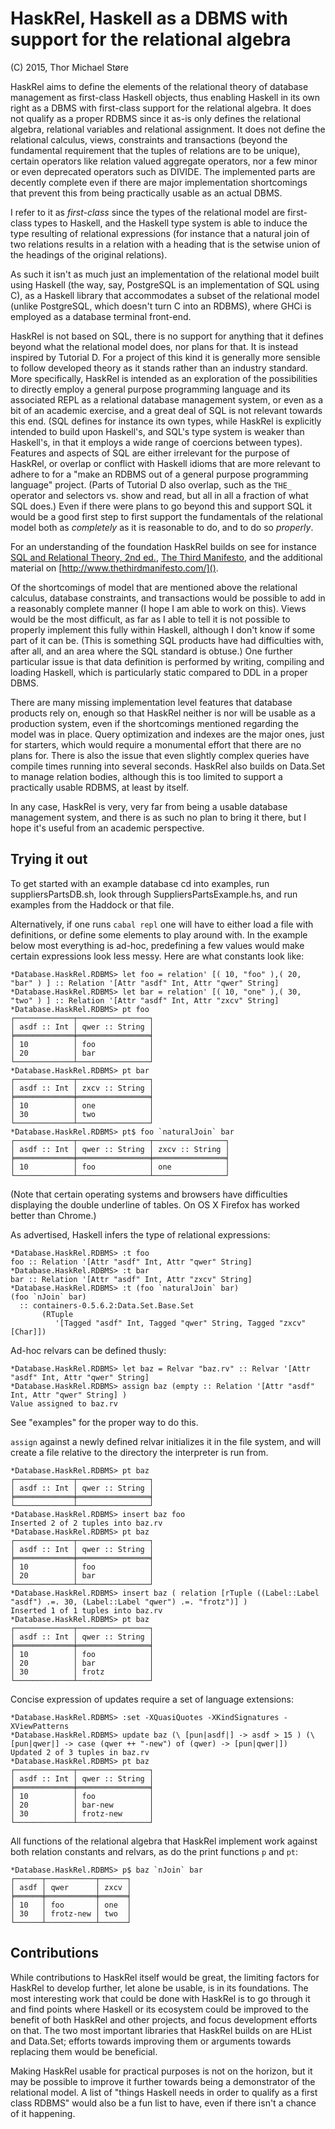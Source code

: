 HaskRel, Haskell as a DBMS with support for the relational algebra
==================================================================

(C) 2015, Thor Michael Støre

HaskRel aims to define the elements of the relational theory of database management as first-class Haskell objects, thus enabling Haskell in its own right as a DBMS with first-class support for the relational algebra. It does not qualify as a proper RDBMS since it as-is only defines the relational algebra, relational variables and relational assignment. It does not define the relational calculus, views, constraints and transactions (beyond the fundamental requirement that the tuples of relations are to be unique), certain operators like relation valued aggregate operators, nor a few minor or even deprecated operators such as DIVIDE. The implemented parts are decently complete even if there are major implementation shortcomings that prevent this from being practically usable as an actual DBMS.

I refer to it as _first-class_ since the types of the relational model are first-class types to Haskell, and the Haskell type system is able to induce the type resulting of relational expressions (for instance that a natural join of two relations results in a relation with a heading that is the setwise union of the headings of the original relations).

As such it isn't as much just an implementation of the relational model built using Haskell (the way, say, PostgreSQL is an implementation of SQL using C), as a Haskell library that accommodates a subset of the relational model (unlike PostgreSQL, which doesn't turn C into an RDBMS), where GHCi is employed as a database terminal front-end.

HaskRel is not based on SQL, there is no support for anything that it defines beyond what the relational model does, nor plans for that. It is instead inspired by Tutorial D. For a project of this kind it is generally more sensible to follow developed theory as it stands rather than an industry standard. More specifically, HaskRel is intended as an exploration of the possibilities to directly employ a general purpose programming language and its associated REPL as a relational database management system, or even as a bit of an academic exercise, and a great deal of SQL is not relevant towards this end. (SQL defines for instance its own types, while HaskRel is explicitly intended to build upon Haskell's, and SQL's type system is weaker than Haskell's, in that it employs a wide range of coercions between types). Features and aspects of SQL are either irrelevant for the purpose of HaskRel, or overlap or conflict with Haskell idioms that are more relevant to adhere to for a "make an RDBMS out of a general purpose programming language" project. (Parts of Tutorial D also overlap, such as the `THE_` operator and selectors vs. show and read, but all in all a fraction of what SQL does.) Even if there were plans to go beyond this and support SQL it would be a good first step to first support the fundamentals of the relational model both as _completely_ as it is reasonable to do, and to do so _properly_.

For an understanding of the foundation HaskRel builds on see for instance [SQL and Relational Theory, 2nd ed.](http://shop.oreilly.com/product/0636920022879.do), [The Third Manifesto](http://www.dcs.warwick.ac.uk/~hugh/TTM/TTM-2013-02-07.pdf), and the additional material on [http://www.thethirdmanifesto.com/]().

Of the shortcomings of model that are mentioned above the relational calculus, database constraints, and transactions would be possible to add in a reasonably complete manner (I hope I am able to work on this). Views would be the most difficult, as far as I able to tell it is not possible to properly implement this fully within Haskell, although I don't know if some part of it can be. (This is something SQL products have had difficulties with, after all, and an area where the SQL standard is obtuse.) One further particular issue is that data definition is performed by writing, compiling and loading Haskell, which is particularly static compared to DDL in a proper DBMS.

There are many missing implementation level features that database products rely on, enough so that HaskRel neither is nor will be usable as a production system, even if the shortcomings mentioned regarding the model was in place. Query optimization and indexes are the major ones, just for starters, which would require a monumental effort that there are no plans for. There is also the issue that even slightly complex queries have compile times running into several seconds. HaskRel also builds on Data.Set to manage relation bodies, although this is too limited to support a practically usable RDBMS, at least by itself.

In any case, HaskRel is very, very far from being a usable database management system, and there is as such no plan to bring it there, but I hope it's useful from an academic perspective.


Trying it out
-------------

To get started with an example database cd into examples, run suppliersPartsDB.sh, look through SuppliersPartsExample.hs, and run examples from the Haddock or that file.

Alternatively, if one runs `cabal repl` one will have to either load a file with definitions, or define some elements to play around with. In the example below most everything is ad-hoc, predefining a few values would make certain expressions look less messy. Here are what constants look like:

    *Database.HaskRel.RDBMS> let foo = relation' [( 10, "foo" ),( 20, "bar" ) ] :: Relation '[Attr "asdf" Int, Attr "qwer" String]
    *Database.HaskRel.RDBMS> let bar = relation' [( 10, "one" ),( 30, "two" ) ] :: Relation '[Attr "asdf" Int, Attr "zxcv" String]
    *Database.HaskRel.RDBMS> pt foo
    ┌─────────────┬────────────────┐
    │ asdf :: Int │ qwer :: String │
    ╞═════════════╪════════════════╡
    │ 10          │ foo            │
    │ 20          │ bar            │
    └─────────────┴────────────────┘
    *Database.HaskRel.RDBMS> pt bar
    ┌─────────────┬────────────────┐
    │ asdf :: Int │ zxcv :: String │
    ╞═════════════╪════════════════╡
    │ 10          │ one            │
    │ 30          │ two            │
    └─────────────┴────────────────┘
    *Database.HaskRel.RDBMS> pt$ foo `naturalJoin` bar
    ┌─────────────┬────────────────┬────────────────┐
    │ asdf :: Int │ qwer :: String │ zxcv :: String │
    ╞═════════════╪════════════════╪════════════════╡
    │ 10          │ foo            │ one            │
    └─────────────┴────────────────┴────────────────┘

(Note that certain operating systems and browsers have difficulties displaying the double underline of tables. On OS X Firefox has worked better than Chrome.)

As advertised, Haskell infers the type of relational expressions:

    *Database.HaskRel.RDBMS> :t foo
    foo :: Relation '[Attr "asdf" Int, Attr "qwer" String]
    *Database.HaskRel.RDBMS> :t bar
    bar :: Relation '[Attr "asdf" Int, Attr "zxcv" String]
    *Database.HaskRel.RDBMS> :t (foo `naturalJoin` bar)
    (foo `nJoin` bar)
      :: containers-0.5.6.2:Data.Set.Base.Set
           (RTuple
              '[Tagged "asdf" Int, Tagged "qwer" String, Tagged "zxcv" [Char]])

Ad-hoc relvars can be defined thusly:

    *Database.HaskRel.RDBMS> let baz = Relvar "baz.rv" :: Relvar '[Attr "asdf" Int, Attr "qwer" String]
    *Database.HaskRel.RDBMS> assign baz (empty :: Relation '[Attr "asdf" Int, Attr "qwer" String] )
    Value assigned to baz.rv

See "examples" for the proper way to do this.

`assign` against a newly defined relvar initializes it in the file system, and will create a file relative to the directory the interpreter is run from.

    *Database.HaskRel.RDBMS> pt baz
    ┌─────────────┬────────────────┐
    │ asdf :: Int │ qwer :: String │
    ╞═════════════╪════════════════╡
    └─────────────┴────────────────┘
    *Database.HaskRel.RDBMS> insert baz foo
    Inserted 2 of 2 tuples into baz.rv
    *Database.HaskRel.RDBMS> pt baz
    ┌─────────────┬────────────────┐
    │ asdf :: Int │ qwer :: String │
    ╞═════════════╪════════════════╡
    │ 10          │ foo            │
    │ 20          │ bar            │
    └─────────────┴────────────────┘
    *Database.HaskRel.RDBMS> insert baz ( relation [rTuple ((Label::Label "asdf") .=. 30, (Label::Label "qwer") .=. "frotz")] )
    Inserted 1 of 1 tuples into baz.rv
    *Database.HaskRel.RDBMS> pt baz
    ┌─────────────┬────────────────┐
    │ asdf :: Int │ qwer :: String │
    ╞═════════════╪════════════════╡
    │ 10          │ foo            │
    │ 20          │ bar            │
    │ 30          │ frotz          │
    └─────────────┴────────────────┘

Concise expression of updates require a set of language extensions:

    *Database.HaskRel.RDBMS> :set -XQuasiQuotes -XKindSignatures -XViewPatterns
    *Database.HaskRel.RDBMS> update baz (\ [pun|asdf|] -> asdf > 15 ) (\ [pun|qwer|] -> case (qwer ++ "-new") of (qwer) -> [pun|qwer|])
    Updated 2 of 3 tuples in baz.rv
    *Database.HaskRel.RDBMS> pt baz
    ┌─────────────┬────────────────┐
    │ asdf :: Int │ qwer :: String │
    ╞═════════════╪════════════════╡
    │ 10          │ foo            │
    │ 20          │ bar-new        │
    │ 30          │ frotz-new      │
    └─────────────┴────────────────┘

All functions of the relational algebra that HaskRel implement work against both relation constants and relvars, as do the print functions `p` and `pt`:

    *Database.HaskRel.RDBMS> p$ baz `nJoin` bar
    ┌──────┬───────────┬──────┐
    │ asdf │ qwer      │ zxcv │
    ╞══════╪═══════════╪══════╡
    │ 10   │ foo       │ one  │
    │ 30   │ frotz-new │ two  │
    └──────┴───────────┴──────┘


Contributions
-------------

While contributions to HaskRel itself would be great, the limiting factors for HaskRel to develop further, let alone be usable, is in its foundations. The most interesting work that could be done with HaskRel is to go through it and find points where Haskell or its ecosystem could be improved to the benefit of both HaskRel and other projects, and focus development efforts on that. The two most important libraries that HaskRel builds on are HList and Data.Set; efforts towards improving them or arguments towards replacing them would be beneficial.

Making HaskRel usable for practical purposes is not on the horizon, but it may be possible to improve it further towards being a demonstrator of the relational model. A list of "things Haskell needs in order to qualify as a first class RDBMS" would also be a fun list to have, even if there isn't a chance of it happening.
